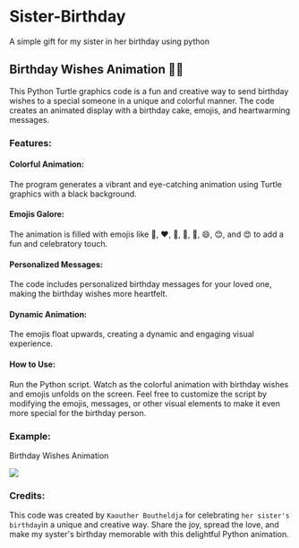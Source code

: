 # Sister-Birthday
A simple gift for my sister in her birthday using python
## Birthday Wishes Animation 🎉🎂
This Python Turtle graphics code is a fun and creative way to send birthday wishes to a special someone in a unique and colorful manner. The code creates an animated display with a birthday cake, emojis, and heartwarming messages.

### Features:
#### Colorful Animation: 
The program generates a vibrant and eye-catching animation using Turtle graphics with a black background.

#### Emojis Galore: 
The animation is filled with emojis like 🎈, ❤️, 🎁, 🍰, 🎉, 😄, 😊, and 😍 to add a fun and celebratory touch.

#### Personalized Messages: 
The code includes personalized birthday messages for your loved one, making the birthday wishes more heartfelt.

#### Dynamic Animation:
The emojis float upwards, creating a dynamic and engaging visual experience.

#### How to Use:
Run the Python script.
Watch as the colorful animation with birthday wishes and emojis unfolds on the screen.
Feel free to customize the script by modifying the emojis, messages, or other visual elements to make it even more special for the birthday person.

### Example:
Birthday Wishes Animation

<img src="./birthday.mp4" />

### Credits:
This code was created by `Kaouther Boutheldja` for celebrating `her sister's birthday`in a unique and creative way.
Share the joy, spread the love, and make my syster's birthday memorable with this delightful Python animation.

